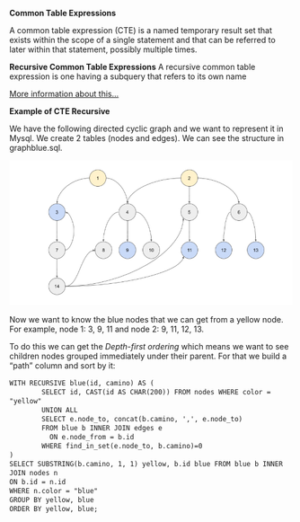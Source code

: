 <strong>Common Table Expressions</strong>

A common table expression (CTE) is a named temporary result set that exists within the scope of a single statement and that can be referred to later within that statement, possibly multiple times. 

<strong>Recursive Common Table Expressions</strong>
A recursive common table expression is one having a subquery that refers to its own name

[More information about this...](https://dev.mysql.com/doc/refman/8.0/en/with.html)

<strong>Example of CTE Recursive</strong>

We have the following directed cyclic graph and we want to represent it in Mysql. We create 2 tables (nodes and edges). We can see the structure in graphblue.sql. 

![alt text](/graph.png)

Now we want to know the blue nodes that we can get from a yellow node. For example, node 1: 3, 9, 11 and node 2: 9, 11, 12, 13.

To do this we can get the <i>Depth-first ordering</i> which means we want to see children nodes grouped immediately under their parent. For that we build a “path” column and sort by it:

```
WITH RECURSIVE blue(id, camino) AS (
		SELECT id, CAST(id AS CHAR(200)) FROM nodes WHERE color = "yellow"
		UNION ALL
		SELECT e.node_to, concat(b.camino, ',', e.node_to)
		FROM blue b INNER JOIN edges e
		  ON e.node_from = b.id
		WHERE find_in_set(e.node_to, b.camino)=0
)
SELECT SUBSTRING(b.camino, 1, 1) yellow, b.id blue FROM blue b INNER JOIN nodes n
ON b.id = n.id 
WHERE n.color = "blue" 
GROUP BY yellow, blue
ORDER BY yellow, blue;
```

